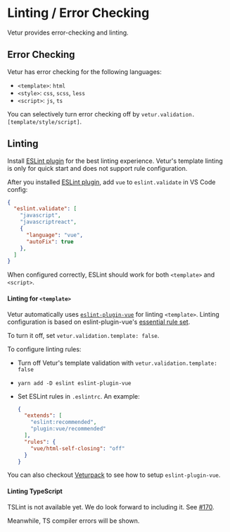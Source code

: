 # Linting / Error Checking

Vetur provides error-checking and linting.

## Error Checking

Vetur has error checking for the following languages:

- `<template>`: `html`
- `<style>`: `css`, `scss`, `less`
- `<script>`: `js`, `ts`

You can selectively turn error checking off by `vetur.validation.[template/style/script]`.

## Linting

Install [ESLint plugin](https://marketplace.visualstudio.com/items?itemName=dbaeumer.vscode-eslint) for the best linting experience. Vetur's template linting is only for quick start and does not support rule configuration.

After you installed [ESLint plugin](https://marketplace.visualstudio.com/items?itemName=dbaeumer.vscode-eslint), add `vue` to `eslint.validate` in VS Code config:

```json
{
  "eslint.validate": [
    "javascript",
    "javascriptreact",
    {
      "language": "vue",
      "autoFix": true
    },
  ]
}
```

When configured correctly, ESLint should work for both `<template>` and `<script>`.

#### Linting for `<template>`

Vetur automatically uses [`eslint-plugin-vue`](https://vuejs.github.io/eslint-plugin-vue/) for linting `<template>`. Linting configuration is based on eslint-plugin-vue's [essential rule set](https://vuejs.github.io/eslint-plugin-vue/rules/#priority-a-essential-error-prevention).

To turn it off, set `vetur.validation.template: false`.

To configure linting rules:

- Turn off Vetur's template validation with `vetur.validation.template: false`
- `yarn add -D eslint eslint-plugin-vue`
- Set ESLint rules in `.eslintrc`. An example:

  ```json
  {
    "extends": [
      "eslint:recommended",
      "plugin:vue/recommended"
    ],
    "rules": {
      "vue/html-self-closing": "off"
    }
  }
  ```

You can also checkout [Veturpack](https://github.com/octref/veturpack) to see how to setup `eslint-plugin-vue`.

#### Linting TypeScript

TSLint is not available yet. We do look forward to including it. See [#170](https://github.com/vuejs/vetur/issues/170).

Meanwhile, TS compiler errors will be shown.
